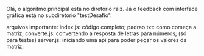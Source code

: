 Olá, o algoritmo principal está no diretório raiz. Já o feedback com interface gráfica está no subdiretório "testDesafio".

arquivos importante:
  index.js: código completo;
  padrao.txt: como começa a matriz;
  converte.js: convertendo a resposta de letras para números; (só para testes)
  server.js: iniciando uma api para poder pegar os valores da matriz;
